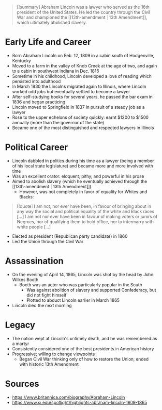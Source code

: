 > [!summary]
> Abraham Lincoln was a lawyer who served as the 16th president of the United States. He led the country through the Civil War and championed the [[13th-amendment | 13th Amendment]], which ultimately abolished slavery.

# Early Life and Career

- Born Abraham Lincoln on Feb. 12, 1809 in a cabin south of Hodgenville, Kentucky
- Moved to a farm in the valley of Knob Creek at the age of two, and again to a cabin in southwest Indiana in Dec. 1816
- Sometime in his childhood, Lincoln developed a love of reading which persisted  into adulthood
- In March 1830 the Lincolns migrated again to Illinois, where Lincoln worked odd jobs but eventually settled to become a lawyer
- After self-studying books for several years, he passed the bar exam in 1836 and began practicing
- Lincoln moved to Springfield in 1837 in pursuit of a steady job as a lawyer
- Rose to the upper echelons of society quickly: earnt $1200 to $1500 annually (more than the governor of the state)
- Became one of the most distinguished and respected lawyers in Illinois

# Political Career

- Lincoln dabbled in politics during his time as a lawyer (being a member of his local state legislature) and became more and more involved with time
- Was an excellent orator: eloquent, pithy, and powerful in his prose
- Aimed to abolish slavery (which he eventually achieved through the [[13th-amendment | 13th Amendment]])
	- However, was not completely in favor of equality for Whites and Blacks:
> [!quote]
> I am not, nor ever have been, in favour of bringing about in any way the social and political equality of the white and Black races [...] I am not nor ever have been in favour of making voters or jurors of Negroes, nor of qualifying them to hold office, nor to intermarry with white people [...] 
- Elected as president (Republican party candidate) in 1860
- Led the Union through the Civil War

# Assassination

- On the evening of April 14, 1865, Lincoln was shot by the head by John Wilkes Booth
	- Booth was an actor who was particularly popular in the South
		- Was against abolition of slavery and supported Confederacy, but did not fight himself
		- Plotted to abduct Lincoln earlier in March 1865
- Lincoln died the next morning

# Legacy

- The nation wept at Lincoln's untimely death, and he was remembered as a martyr
- Consistently considered one of the best presidents in American history
- Progressive; willing to change viewpoints
	- Began Civil War thinking only of how to restore the Union; ended with historic 13th Amendment

# Sources

- https://www.britannica.com/biography/Abraham-Lincoln
- https://www.si.edu/spotlight/highlights-abraham-lincoln-1809-1865
